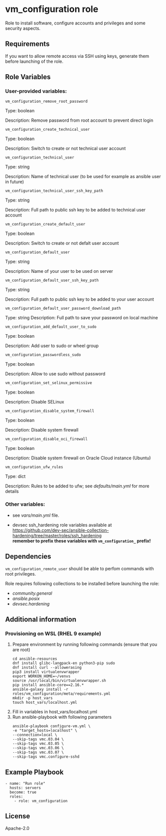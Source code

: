 # vm_configuration role

Role to install software, configure accounts and privileges and some security aspects.

## Requirements

If you want to allow remote access via SSH using keys, generate them before launching of the role.

## Role Variables

### User-provided variables:

`vm_configuration_remove_root_password`

Type: boolean

Description: Remove password from root account to prevent direct login


`vm_configuration_create_technical_user`

Type: boolean

Description: Switch to create or not technical user account


`vm_configuration_technical_user`

Type: string

Description: Name of technical user (to be used for example as ansible user in future)

`vm_configuration_technical_user_ssh_key_path`

Type: string

Description: Full path to public ssh key to be added to technical user account

`vm_configuration_create_default_user`

Type: boolean

Description: Switch to create or not defalt user account

`vm_configuration_default_user`

Type: string

Description: Name of your user to be used on server

`vm_configuration_default_user_ssh_key_path`

Type: string

Description: Full path to public ssh key to be added to your user account

`vm_configuration_default_user_password_download_path`

Type: string
Description: Full path to save your password on local machine

`vm_configuration_add_default_user_to_sudo`

Type: boolean

Description: Add user to sudo or wheel group

`vm_configuration_passwordless_sudo`

Type: boolean

Description: Allow to use sudo without password

`vm_configuration_set_selinux_permissive`

Type: boolean

Description: Disable SELinux

`vm_configuration_disable_system_firewall`

Type: boolean

Description: Disable system firewall

`vm_configuration_disable_oci_firewall`

Type: boolean

Description: Disable system firewall on Oracle Cloud instance (Ubuntu)

`vm_configuration_ufw_rules`

Type: dict

Description: Rules to be added to ufw; see *defaults/main.yml* for more details

### Other variables:

* see *vars/main.yml* file.

* devsec ssh_hardening role variables available at https://github.com/dev-sec/ansible-collection-hardening/tree/master/roles/ssh_hardening  
  **remember to prefix these variables with `vm_configuration_` prefix!**
## Dependencies

`vm_configuration_remote_user` should be able to perfom commands with root privileges.

Role requires following collections to be installed before launching the role:
  - *community.general*
  - *ansible.posix*
  - *devsec.hardening*

## Additional information

### Provisioning on WSL (RHEL 9 example)

  1. Prepare environment by running following commands (ensure that you are root)
      ```
      cd ansible-resources
      dnf install glibc-langpack-en python3-pip sudo
      dnf install curl --allowerasing
      pip3 install virtualenvwrapper
      export WORKON_HOME=~/venvs
      source /usr/local/bin/virtualenvwrapper.sh
      pip install ansible-core==2.16.*
      ansible-galaxy install -r roles/vm_configuration/meta/requirements.yml
      mkdir -p host_vars
      touch host_vars/localhost.yml
      ```
  2. Fill in variables in host_vars/localhost.yml
  3. Run ansible-playbook with following parameters
      ```
      ansible-playbook configure-vm.yml \ 
      -e "target_hosts=localhost" \
      --connection=local \
      --skip-tags vmc.03.04 \
      --skip-tags vmc.03.05 \
      --skip-tags vmc.03.06 \
      --skip-tags vmc.03.07 \
      --skip-tags vmc.configure-sshd
      ```

## Example Playbook

```
- name: "Run role"
  hosts: servers
  become: true
  roles:
    - role: vm_configuration
```

## License

Apache-2.0
